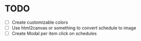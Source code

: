 # TODO

- [ ] Create customizable colors
- [ ] Use html2canvas or something to convert schedule to image
- [ ] Create Modal per item click on schedules
